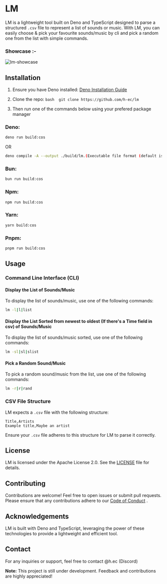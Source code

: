 # LM

LM is a lightweight tool built on Deno and TypeScript designed to parse a structured `.csv` file to represent a list of sounds or music. With LM, you can easily choose & pick your favourite sounds/music by cli and pick a random one from the list with simple commands.

### Showcase :-
![lm-showcase](/readme-assets/lm-example.gif)

## Installation
1. Ensure you have Deno installed: [Deno Installation Guide](https://docs.deno.com/runtime/manual/getting_started/installation) 

2. Clone the repo: ```bash 
git clone https://github.com/h-ec/lm```

3. Then run one of the commands below using your prefered package manager

### Deno:
```bash
deno run build:cos
```
OR
```bash
deno compile -A --output ./build/lm.(Executable file format (default is .exe)) ./src/index.ts
```

### Bun:
```bash
bun run build:cos
```
### Npm:
```bash
npm run build:cos
```

### Yarn:
```bash
yarn build:cos
```

### Pnpm:
```bash
pnpm run build:cos
```

## Usage
### Command Line Interface (CLI)
#### Display the List of Sounds/Music

To display the list of sounds/music, use one of the following commands:

```bash
lm -l|l|list
```

#### Display the List Sorted from newest to oldest (If there's a Time field in csv) of Sounds/Music

To display the list of sounds/music sorted, use one of the following commands:

```bash
lm -sl|sl|slist
```


#### Pick a Random Sound/Music

To pick a random sound/music from the list, use one of the following commands:

```bash
lm -r|r|rand
```


### CSV File Structure

LM expects a `.csv` file with the following structure:

```Copy code
Title,Artists
Example title,Maybe an artist
```

Ensure your `.csv` file adheres to this structure for LM to parse it correctly.
## License

LM is licensed under the Apache License 2.0. See the [LICENSE](https://www.apache.org/licenses/LICENSE-2.0.txt)  file for details.
## Contributing

Contributions are welcome! Feel free to open issues or submit pull requests. Please ensure that any contributions adhere to our [Code of Conduct](https://www.apache.org/foundation/policies/conduct) .
## Acknowledgements

LM is built with Deno and TypeScript, leveraging the power of these technologies to provide a lightweight and efficient tool.
## Contact

For any inquiries or support, feel free to contact @h.ec (Discord)

**Note:**  This project is still under development. Feedback and contributions are highly appreciated!